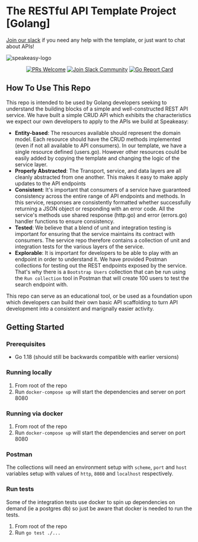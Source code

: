 # The RESTful API Template Project [Golang]

[Join our slack](https://speakeasy-dev.slack.com/archives/C03QVDNMCMT) if you need any help with the template, or just want to chat about APIs!

![speakeasy-logo](https://user-images.githubusercontent.com/6267663/180816984-254daaec-a8e3-4c47-ac11-6c6d52a5e390.png)

<p align="center">
  <a href='http://makeapullrequest.com'><img alt='PRs Welcome' src='https://img.shields.io/badge/PRs-welcome-brightgreen.svg?style=shields'/></a>
  <a href='https://join.slack.com/t/speakeasy-dev/shared_invite/zt-1df0lalk5-HCAlpcQiqPw8vGukQWhexw'><img alt="Join Slack Community" src="https://img.shields.io/badge/slack%20community-join-blue"/></a>
  <a href='https://goreportcard.com/report/github.com/speakeasy-api/rest-template-go'><img alt='Go Report Card' src='https://img.shields.io/badge/go%20report-A+-brightgreen.svg?style=flat'/></a>
</p>


## How To Use This Repo

This repo is intended to be used by Golang developers seeking to understand the building blocks of a simple and well-constructed REST API service. We have built a simple CRUD API which exhibits the characteristics we expect our own developers to apply to the APIs we build at Speakeasy:

- **Entity-based**: The resources available should represent the domain model. Each resource should have the CRUD methods implemented (even if not all available to API consumers). In our template, we have a single resource defined (users.go). However other resources could be easily added by copying the template and changing the logic of the service layer.
- **Properly Abstracted**: The Transport, service, and data layers are all cleanly abstracted from one another. This makes it easy to make apply updates to the API endpoints
- **Consistent**: It's important that consumers of a service have guaranteed consistency across the entire range of API endpoints and methods. In this service, responses are consistently formatted whether successfully returning a JSON object or responding with an error code. All the service's methods use shared response (http.go) and error (errors.go) handler functions to ensure consistency.
- **Tested**: We believe that a blend of unit and integration testing is important for ensuring that the service maintains its contract with consumers. The service repo therefore contains a collection of unit and integration tests for the various layers of the service.
- **Explorable**: It is important for developers to be able to play with an endpoint in order to understand it. We have provided Postman collections for testing out the REST endpoints exposed by the service. That's why there is a `Bootstrap Users` collection that can be run using the `Run collection` tool in Postman that will create 100 users to test the search endpoint with.

This repo can serve as an educational tool, or be used as a foundation upon which developers can build their own basic API scaffolding to turn API development into a consistent and marignally easier activity.

## Getting Started

### Prerequisites

- Go 1.18 (should still be backwards compatible with earlier versions)

### Running locally

1. From root of the repo
2. Run `docker-compose up` will start the dependencies and server on port 8080

### Running via docker

1. From root of the repo
2. Run `docker-compose up` will start the dependencies and server on port 8080

### Postman

The collections will need an environment setup with `scheme`, `port` and `host` variables setup with values of `http`, `8080` and `localhost` respectively.

### Run tests

Some of the integration tests use docker to spin up dependencies on demand (ie a postgres db) so just be aware that docker is needed to run the tests.

1. From root of the repo
2. Run `go test ./...`

